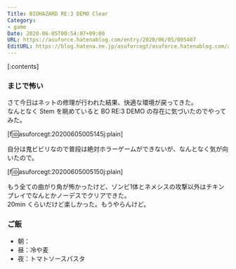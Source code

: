 ```yaml
---
Title: BIOHAZARD RE:3 DEMO Clear
Category:
- game
Date: 2020-06-05T00:54:07+09:00
URL: https://asuforce.hatenablog.com/entry/2020/06/05/005407
EditURL: https://blog.hatena.ne.jp/asuforcegt/asuforce.hatenablog.com/atom/entry/26006613579155189
---
```


[:contents]

###  まじで怖い

さて今日はネットの修理が行われた結果、快適な環境が戻ってきた。  
なんとなく Stem を眺めていると BO RE:3 DEMO の存在に気づいたのでやってみた。

[f:id:asuforcegt:20200605005145j:plain]

自分は鬼ビビリなので普段は絶対ホラーゲームができないが、なんとなく気が向いたので。

[f:id:asuforcegt:20200605005150j:plain]

もう全ての曲がり角が怖かったけど、ゾンビ1体とネメシスの攻撃以外はチキンプレイでなんとかノーデスでクリアできた。  
20min くらいだけど楽しかった。もうやらんけど。

### ご飯

- 朝：
- 昼：冷や麦
- 夜：トマトソースパスタ
